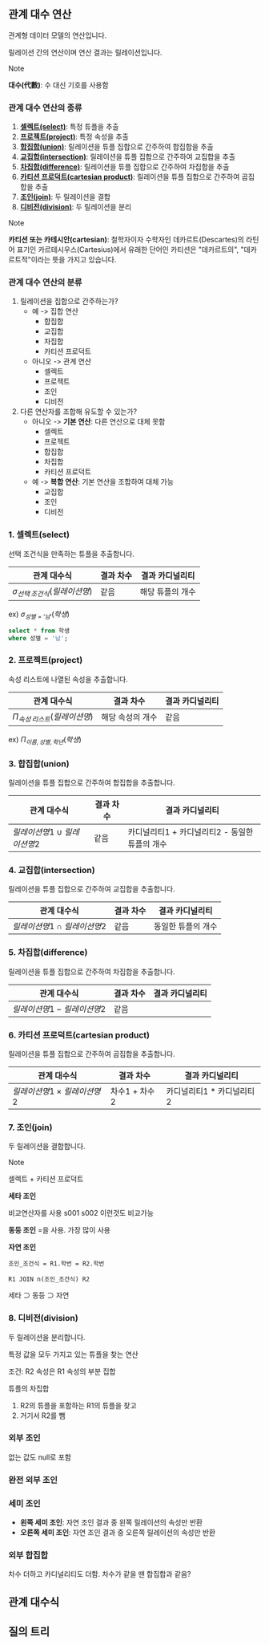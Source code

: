 ## 관계 대수 연산

관계형 데이터 모델의 연산입니다.

릴레이션 간의 연산이며 연산 결과는 릴레이션입니다.

> [!NOTE]
> **대수(代數)**: 수 대신 기호를 사용함   

### 관계 대수 연산의 종류
1. **[셀렉트(select)](#1-셀렉트select)**: 특정 튜플을 추출
2. **[프로젝트(project)](#2-프로젝트project)**: 특정 속성을 추출
3. **[합집합(union)](#3-합집합union)**: 릴레이션을 튜플 집합으로 간주하여 합집합을 추출
4. **[교집합(intersection)](#4-교집합intersection)**: 릴레이션을 튜플 집합으로 간주하여 교집합을 추출
5. **[차집합(difference)](#5-차집합difference)**: 릴레이션을 튜플 집합으로 간주하여 차집합을 추출
6. **[카티션 프로덕트(cartesian product)](#6-카티션프로덕트cartesianproduct)**: 릴레이션을 튜플 집합으로 간주하여 곱집합을 추출
7. **[조인(join)](#7-조인join)**: 두 릴레이션을 결합
8. **[디비전(division)](#8-디비전division)**: 두 릴레이션을 분리

> [!NOTE]
> **카티션 또는 카테시안(cartesian)**: 철학자이자 수학자인 데카르트(Descartes)의 라틴어 표기인 카르테시우스(Cartesius)에서 유래한 단어인 카티션은 "데카르트의", "데카르트적"이라는 뜻을 가지고 있습니다.

### 관계 대수 연산의 분류
1. 릴레이션을 집합으로 간주하는가?
   - 예 -> 집합 연산
     - 합집합
     - 교집합
     - 차집합
     - 카티션 프로덕트
   - 아니오 -> 관계 연산
     - 셀렉트
     - 프로젝트
     - 조인
     - 디비전
2. 다른 연산자를 조합해 유도할 수 있는가?
   - 아니오 -> **기본 연산**: 다른 연산으로 대체 못함
     - 셀렉트
     - 프로젝트
     - 합집합
     - 차집합
     - 카티션 프로덕트
   - 예 -> **복합 연산**: 기본 연산을 조합하여 대체 가능
     - 교집합
     - 조인
     - 디비전


### 1. 셀렉트(select)
선택 조건식을 만족하는 튜플을 추출합니다.

|관계 대수식|결과 차수|결과 카디널리티|
|---|---|---|
|$`\sigma_{선택\,조건식}{(릴레이션명)}`$|같음|해당 튜플의 개수|

ex) $`\sigma_{성별={'}남{'}}{(학생)}`$

```sql
select * from 학생
where 성별 = '남';
```

### 2. 프로젝트(project)
속성 리스트에 나열된 속성을 추출합니다.

|관계 대수식|결과 차수|결과 카디널리티|
|---|---|---|
|$`\Pi_{속성\,리스트}{(릴레이션명)}`$|해당 속성의 개수|같음|

ex) $`\Pi_{이름,\,성별,\,학년}{(학생)}`$

### 3. 합집합(union)
릴레이션을 튜플 집합으로 간주하여 합집합을 추출합니다.

|관계 대수식|결과 차수|결과 카디널리티|
|---|---|---|
|$`{릴레이션명1}\cup{릴레이션명2}`$|같음|카디널리티1 + 카디널리티2 - 동일한 튜플의 개수|

### 4. 교집합(intersection)
릴레이션을 튜플 집합으로 간주하여 교집합을 추출합니다.

|관계 대수식|결과 차수|결과 카디널리티|
|---|---|---|
|$`{릴레이션명1}\cap{릴레이션명2}`$|같음|동일한 튜플의 개수|

### 5. 차집합(difference)
릴레이션을 튜플 집합으로 간주하여 차집합을 추출합니다.

|관계 대수식|결과 차수|결과 카디널리티|
|---|---|---|
|$`{릴레이션명1}-{릴레이션명2}`$|같음||

### 6. 카티션 프로덕트(cartesian product)
릴레이션을 튜플 집합으로 간주하여 곱집합을 추출합니다.

|관계 대수식|결과 차수|결과 카디널리티|
|---|---|---|
|$`{릴레이션명1}\times{릴레이션명2}`$|차수1 + 차수2|카디널리티1 * 카디널리티2|

### 7. 조인(join)
두 릴레이션을 결합합니다.


> [!NOTE]
> 셀렉트 + 카티션 프로덕트


**세타 조인**


비교연산자를 사용
s001 s002 이런것도 비교가능

**동등 조인**
=을 사용. 가장 많이 사용

**자연 조인**

```
조인_조건식 = R1.학번 = R2.학번

R1 JOIN n(조인_조건식) R2
```

세타 ⊃ 동등 ⊃ 자연

### 8. 디비전(division)
두 릴레이션을 분리합니다.

특정 값을 모두 가지고 있는 튜플을 찾는 연산

조건: R2 속성은 R1 속성의 부분 집합

튜플의 차집합

1. R2의 튜플을 포함하는 R1의 튜플을 찾고
2. 거기서 R2를 뺌


### 외부 조인
없는 값도 null로 포함

### 완전 외부 조인


### 세미 조인
- **왼쪽 세미 조인**: 자연 조인 결과 중 왼쪽 릴레이션의 속성만 반환
- **오른쪽 세미 조인**: 자연 조인 결과 중 오른쪽 릴레이션의 속성만 반환

### 외부 합집합
차수 더하고 카디널리티도 더함.
차수가 같을 땐 합집합과 같음?

## 관계 대수식


## 질의 트리
